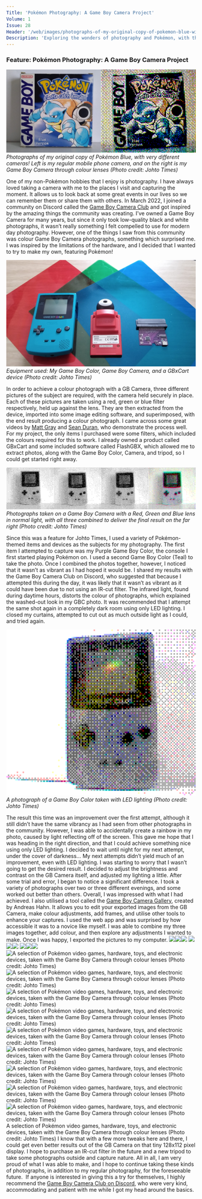 ```yaml
---
Title: 'Pokémon Photography: A Game Boy Camera Project'
Volume: 1
Issue: 28
Header: '/web/images/photographs-of-my-original-copy-of-pokemon-blue-with-very-different-cameras-left-is-my-regular-mobil.png'
Description: 'Exploring the wonders of photography and Pokémon, with the limitations of the Game Boy Camera. Plus, the latest Pokémon news and more from the Johto Times mailbag!'
---
```

### Feature: Pokémon Photography: A Game Boy Camera Project

[![Photographs of my original copy of Pokémon Blue, with very different cameras! Left is my regular mobile phone camera, and on the right is my Game Boy Camera through colour lenses (Photo credit: Johto Times)](/web/images/photographs-of-my-original-copy-of-pokemon-blue-with-very-different-cameras-left-is-my-regular-mobil.png)](/web/images/photographs-of-my-original-copy-of-pokemon-blue-with-very-different-cameras-left-is-my-regular-mobil.png)*Photographs of my original copy of Pokémon Blue, with very different cameras! Left is my regular mobile phone camera, and on the right is my Game Boy Camera through colour lenses (Photo credit: Johto Times)*

One of my non-Pokémon hobbies that I enjoy is photography. I have always loved taking a camera with me to the places I visit and capturing the moment. It allows us to look back at some great events in our lives so we can remember them or share them with others. In March 2022, I joined a community on Discord called the [Game Boy Camera Club](https://discord.gg/qn8PZtt5zE) and got inspired by the amazing things the community was creating. I’ve owned a Game Boy Camera for many years, but since it only took low-quality black and white photographs, it wasn’t really something I felt compelled to use for modern day photography. However, one of the things I saw from this community was colour Game Boy Camera photographs, something which surprised me. I was inspired by the limitations of the hardware, and I decided that I wanted to try to make my own, featuring Pokémon!

[![Equipment used: My Game Boy Color, Game Boy Camera, and a GBxCart device (Photo credit: Johto Times)](/web/images/equipment-used-my-game-boy-color-game-boy-camera-and-a-gbxcart-device-photo-credit-johto-times.jpeg)](/web/images/equipment-used-my-game-boy-color-game-boy-camera-and-a-gbxcart-device-photo-credit-johto-times.jpeg)*Equipment used: My Game Boy Color, Game Boy Camera, and a GBxCart device (Photo credit: Johto Times)*

In order to achieve a colour photograph with a GB Camera, three different pictures of the subject are required, with the camera held securely in place. Each of these pictures are taken using a red, green or blue filter respectively, held up against the lens. They are then extracted from the device, imported into some image editing software, and superimposed, with the end result producing a colour photograph. I came across some great videos by [Matt Gray](https://www.youtube.com/watch?v=FPkJaEG-C_M) and [Sean Duran](https://www.youtube.com/watch?v=vA125ypMdJ0), who demonstrate the process well.
For my project, the only items I purchased were some filters, which included the colours required for this to work. I already owned a product called GBxCart and some included software called FlashGBX, which allowed me to extract photos, along with the Game Boy Color, Camera, and tripod, so I could get started right away.

[![Photographs taken on a Game Boy Camera with a Red, Green and Blue lens in normal light, with all three combined to deliver the final result on the far right (Photo credit: Johto Times)](/web/images/photographs-taken-on-a-game-boy-camera-with-a-red-green-and-blue-lens-in-normal-light-with-all-three.png)](/web/images/photographs-taken-on-a-game-boy-camera-with-a-red-green-and-blue-lens-in-normal-light-with-all-three.png)*Photographs taken on a Game Boy Camera with a Red, Green and Blue lens in normal light, with all three combined to deliver the final result on the far right (Photo credit: Johto Times)*

Since this was a feature for Johto Times, I used a variety of Pokémon-themed items and devices as the subjects for my photography. The first item I attempted to capture was my Purple Game Boy Color, the console I first started playing Pokémon on. I used a second Game Boy Color (Teal) to take the photo. Once I combined the photos together, however, I noticed that it wasn’t as vibrant as I had hoped it would be.
I shared my results with the Game Boy Camera Club on Discord, who suggested that because I attempted this during the day, it was likely that it wasn’t as vibrant as it could have been due to not using an IR-cut filter. The infrared light, found during daytime hours, distorts the colour of photographs, which explained the washed-out look in my GBC photo. It was recommended that I attempt the same shot again in a completely dark room using only LED lighting. I closed my curtains, attempted to cut out as much outside light as I could, and tried again.

[![A photograph of a Game Boy Color taken with LED lighting (Photo credit: Johto Times)](/web/images/a-photograph-of-a-game-boy-color-taken-with-led-lighting-photo-credit-johto-times.png)](/web/images/a-photograph-of-a-game-boy-color-taken-with-led-lighting-photo-credit-johto-times.png)*A photograph of a Game Boy Color taken with LED lighting (Photo credit: Johto Times)*

The result this time was an improvement over the first attempt, although it still didn’t have the same vibrancy as I had seen from other photographs in the community. However, I was able to accidentally create a rainbow in my photo, caused by light reflecting off of the screen. This gave me hope that I was heading in the right direction, and that I could achieve something nice using only LED lighting. I decided to wait until night for my next attempt, under the cover of darkness…
My next attempts didn’t yield much of an improvement, even with LED lighting. I was starting to worry that I wasn’t going to get the desired result. I decided to adjust the brightness and contrast on the GB Camera itself, and adjusted my lighting a little. After some trial and error, I began to notice a significant difference. I took a variety of photographs over two or three different evenings, and some worked out better than others. Overall, I was impressed with what I had achieved.
I also utilised a tool called the [Game Boy Camera Gallery](https://herrzatacke.github.io/gb-printer-web/#/home), created by Andreas Hahn. It allows you to edit your exported images from the GB Camera, make colour adjustments, add frames, and utilise other tools to enhance your captures. I used the web app and was surprised by how accessible it was to a novice like myself. I was able to combine my three images together, add colour, and then explore any adjustments I wanted to make. Once I was happy, I exported the pictures to my computer.
![](https://substackcdn.com/image/fetch/w_474,c_limit,f_auto,q_auto:good,fl_progressive:steep/https%3A%2F%2Fsubstack-post-media.s3.amazonaws.com%2Fpublic%2Fimages%2Fe49dbe0b-3eec-4ec1-bef7-208df4493036_640x576.png)![](https://substackcdn.com/image/fetch/w_474,c_limit,f_auto,q_auto:good,fl_progressive:steep/https%3A%2F%2Fsubstack-post-media.s3.amazonaws.com%2Fpublic%2Fimages%2F136326f1-bd1b-4d31-9d5d-7c14e1a6cf84_640x576.png)![](https://substackcdn.com/image/fetch/w_474,c_limit,f_auto,q_auto:good,fl_progressive:steep/https%3A%2F%2Fsubstack-post-media.s3.amazonaws.com%2Fpublic%2Fimages%2Fe15a665f-4cb6-4668-b3ad-d56c0f900030_640x576.png)
![](https://substackcdn.com/image/fetch/w_474,c_limit,f_auto,q_auto:good,fl_progressive:steep/https%3A%2F%2Fsubstack-post-media.s3.amazonaws.com%2Fpublic%2Fimages%2F387c33d6-0eef-4ffd-ae38-382f67510b12_640x576.png)![](https://substackcdn.com/image/fetch/w_474,c_limit,f_auto,q_auto:good,fl_progressive:steep/https%3A%2F%2Fsubstack-post-media.s3.amazonaws.com%2Fpublic%2Fimages%2Fb07062cb-10fe-495f-aca8-008f7122fb20_640x576.png)![](https://substackcdn.com/image/fetch/w_474,c_limit,f_auto,q_auto:good,fl_progressive:steep/https%3A%2F%2Fsubstack-post-media.s3.amazonaws.com%2Fpublic%2Fimages%2F896211b3-50cb-40f1-ae14-1a4f1a0d2ab5_640x576.png)
![](https://substackcdn.com/image/fetch/w_474,c_limit,f_auto,q_auto:good,fl_progressive:steep/https%3A%2F%2Fsubstack-post-media.s3.amazonaws.com%2Fpublic%2Fimages%2F588069c3-9180-4160-b41e-c76581ad8a63_640x576.png)![](https://substackcdn.com/image/fetch/w_474,c_limit,f_auto,q_auto:good,fl_progressive:steep/https%3A%2F%2Fsubstack-post-media.s3.amazonaws.com%2Fpublic%2Fimages%2Fde7db436-95f4-4b8d-aab8-17656ed9703e_640x576.png)![](https://substackcdn.com/image/fetch/w_474,c_limit,f_auto,q_auto:good,fl_progressive:steep/https%3A%2F%2Fsubstack-post-media.s3.amazonaws.com%2Fpublic%2Fimages%2F64720e9d-61e4-44e9-ab9f-7ecc851f27db_640x576.png)
![A selection of Pokémon video games, hardware, toys, and electronic devices, taken with the Game Boy Camera through colour lenses (Photo credit: Johto Times)](https://substackcdn.com/image/fetch/w_474,c_limit,f_auto,q_auto:good,fl_progressive:steep/https%3A%2F%2Fsubstack-post-media.s3.amazonaws.com%2Fpublic%2Fimages%2Fbe953a07-bfc8-4512-8a8e-ffb67fd1fa79_640x576.png)![A selection of Pokémon video games, hardware, toys, and electronic devices, taken with the Game Boy Camera through colour lenses (Photo credit: Johto Times)](https://substackcdn.com/image/fetch/w_474,c_limit,f_auto,q_auto:good,fl_progressive:steep/https%3A%2F%2Fsubstack-post-media.s3.amazonaws.com%2Fpublic%2Fimages%2F50e52f16-dd9d-493c-a3d3-4185600ea778_640x576.png)![A selection of Pokémon video games, hardware, toys, and electronic devices, taken with the Game Boy Camera through colour lenses (Photo credit: Johto Times)](https://substackcdn.com/image/fetch/w_474,c_limit,f_auto,q_auto:good,fl_progressive:steep/https%3A%2F%2Fsubstack-post-media.s3.amazonaws.com%2Fpublic%2Fimages%2Fbf84e920-dae4-4d7f-a6eb-69f451ae1625_640x576.png)
![A selection of Pokémon video games, hardware, toys, and electronic devices, taken with the Game Boy Camera through colour lenses (Photo credit: Johto Times)](https://substackcdn.com/image/fetch/w_474,c_limit,f_auto,q_auto:good,fl_progressive:steep/https%3A%2F%2Fsubstack-post-media.s3.amazonaws.com%2Fpublic%2Fimages%2F0c2b359c-c04d-4bb5-ad52-70bc502b9f05_640x576.png)![A selection of Pokémon video games, hardware, toys, and electronic devices, taken with the Game Boy Camera through colour lenses (Photo credit: Johto Times)](https://substackcdn.com/image/fetch/w_474,c_limit,f_auto,q_auto:good,fl_progressive:steep/https%3A%2F%2Fsubstack-post-media.s3.amazonaws.com%2Fpublic%2Fimages%2F63d4a9dd-a307-4740-9e8e-480b49868769_640x576.png)![A selection of Pokémon video games, hardware, toys, and electronic devices, taken with the Game Boy Camera through colour lenses (Photo credit: Johto Times)](https://substackcdn.com/image/fetch/w_474,c_limit,f_auto,q_auto:good,fl_progressive:steep/https%3A%2F%2Fsubstack-post-media.s3.amazonaws.com%2Fpublic%2Fimages%2Fd03b7a22-7801-4564-af30-d9e1e3fb7217_640x576.png)
![A selection of Pokémon video games, hardware, toys, and electronic devices, taken with the Game Boy Camera through colour lenses (Photo credit: Johto Times)](https://substackcdn.com/image/fetch/w_474,c_limit,f_auto,q_auto:good,fl_progressive:steep/https%3A%2F%2Fsubstack-post-media.s3.amazonaws.com%2Fpublic%2Fimages%2F4ccbcd2c-4de4-4ef9-8fd1-3ff4dac5e68f_640x576.png)![A selection of Pokémon video games, hardware, toys, and electronic devices, taken with the Game Boy Camera through colour lenses (Photo credit: Johto Times)](https://substackcdn.com/image/fetch/w_474,c_limit,f_auto,q_auto:good,fl_progressive:steep/https%3A%2F%2Fsubstack-post-media.s3.amazonaws.com%2Fpublic%2Fimages%2F73c03d71-8c89-4345-bc40-3614bb183f23_640x576.png)![A selection of Pokémon video games, hardware, toys, and electronic devices, taken with the Game Boy Camera through colour lenses (Photo credit: Johto Times)](https://substackcdn.com/image/fetch/w_474,c_limit,f_auto,q_auto:good,fl_progressive:steep/https%3A%2F%2Fsubstack-post-media.s3.amazonaws.com%2Fpublic%2Fimages%2F0a2fd105-c5e2-4ed0-b408-32623518e4b6_640x576.png)
A selection of Pokémon video games, hardware, toys, and electronic devices, taken with the Game Boy Camera through colour lenses (Photo credit: Johto Times)
I know that with a few more tweaks here and there, I could get even better results out of the GB Camera on that tiny 128x112 pixel display. I hope to purchase an IR-cut filter in the future and a new tripod to take some photographs outside and capture nature. All in all, I am very proud of what I was able to make, and I hope to continue taking these kinds of photographs, in addition to my regular photography, for the foreseeable future. 
If anyone is interested in giving this a try for themselves, I highly recommend the [Game Boy Camera Club on Discord](https://discord.gg/qn8PZtt5zE), who were very kind, accommodating and patient with me while I got my head around the basics.